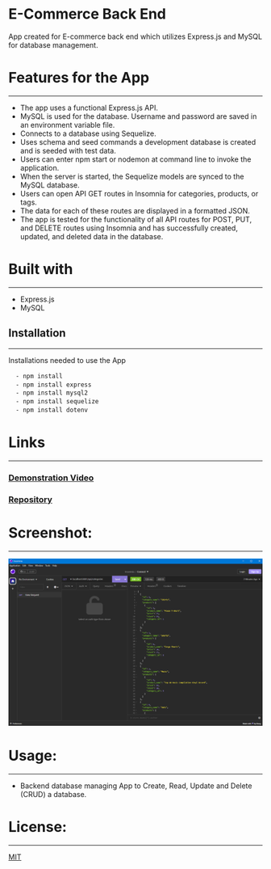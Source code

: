 # E-Commerce Back End 

App created for E-commerce back end which utilizes Express.js and MySQL for database management.
# Features for the App 
-----------------------------------------------------------------------  
- The app uses a functional Express.js API.
-	MySQL is used for the database. Username and password are saved in an environment variable file.
- Connects to a database using Sequelize.
- Uses schema and seed commands a development database is created and is seeded with test data.
-	Users can enter npm start or nodemon at command line to invoke the application. 
- When the server is started, the Sequelize models are synced to the MySQL database.
-	Users can open API GET routes in Insomnia for categories, products, or tags.
- The data for each of these routes are displayed in a formatted JSON.
- The app is tested for the functionality of all API routes for POST, PUT, and DELETE routes using  Insomnia and has successfully created, updated, and deleted data in the database.

# Built with
-----------------------------------------------------------------------
 - Express.js
- MySQL

## Installation
-----------------------------------------------------------------------

Installations needed to use the App 

```bash
  - npm install 
  - npm install express
  - npm install mysql2
  - npm install sequelize
  - npm install dotenv
```
# Links
-----------------------------------------------------------------------
### [Demonstration Video]()
### [Repository](https://github.com/Micky-Ad/E-Commerce-Back-End)


# Screenshot:
----------------------------------------------------------------------

 ![App Test on Insomnia](Assets/Images/ScreenShotSample1.PNG)

# Usage:
----------------------------------------------------------------------
-	Backend database managing App to Create, Read, Update and Delete (CRUD) a database. 



# License:
-----------------------------------------------------------------------
[MIT](https://choosealicense.com/licenses/mit/)
